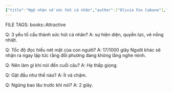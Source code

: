 ```yaml
---
{"title":"Ngộ nhận về sức hút cá nhân","author":["Olivia Fox Cabane"],"type":"book","category":"self-help","word-count":null,"dg-publish":true,"dg-hide":true,"tags":["books","self-help","attractive"],"permalink":"/2-reading/books/ngo-nhan-ve-suc-hut-ca-nhan/","hide":true,"dgPassFrontmatter":true}
---
```


FILE TAGS: books::Attractive 

Q: 3 yếu tố cấu thành sức hút cá nhân?
A: sự hiện diện, quyền lực, vẻ nồng nhiệt.
<!--ID: 1693740034860-->


Q: Tốc độ đọc hiểu nét mặt của con người? 
A: 17/1000 giây
Người khác sẽ nhận ra ngay lập tức rằng đối phương đang không lắng nghe mình.
<!--ID: 1693740034897-->


Q: Nên làm gì khi nói đến cuối câu?
A: Hạ thấp giọng.
<!--ID: 1693740034939-->


Q: Gật đầu như thế nào?
A: Ít và chậm.
<!--ID: 1693740034963-->


Q: Ngừng bao lâu trước khi nói?
A: 2 giây.
<!--ID: 1693740034975-->


